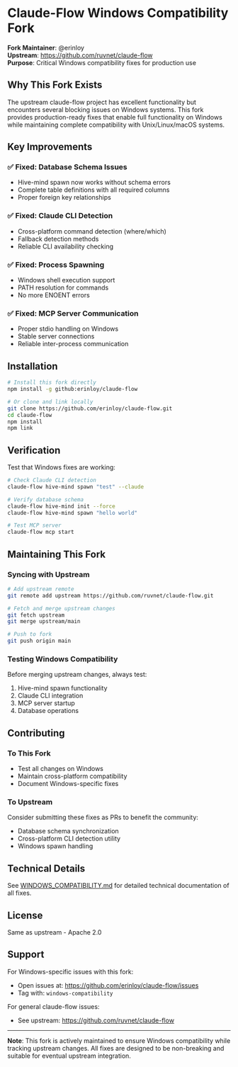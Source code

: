 # Claude-Flow Windows Compatibility Fork

**Fork Maintainer**: @erinloy  
**Upstream**: https://github.com/ruvnet/claude-flow  
**Purpose**: Critical Windows compatibility fixes for production use

## Why This Fork Exists

The upstream claude-flow project has excellent functionality but encounters several blocking issues on Windows systems. This fork provides production-ready fixes that enable full functionality on Windows while maintaining complete compatibility with Unix/Linux/macOS systems.

## Key Improvements

### ✅ Fixed: Database Schema Issues
- Hive-mind spawn now works without schema errors
- Complete table definitions with all required columns
- Proper foreign key relationships

### ✅ Fixed: Claude CLI Detection
- Cross-platform command detection (where/which)
- Fallback detection methods
- Reliable CLI availability checking

### ✅ Fixed: Process Spawning
- Windows shell execution support
- PATH resolution for commands
- No more ENOENT errors

### ✅ Fixed: MCP Server Communication
- Proper stdio handling on Windows
- Stable server connections
- Reliable inter-process communication

## Installation

```bash
# Install this fork directly
npm install -g github:erinloy/claude-flow

# Or clone and link locally
git clone https://github.com/erinloy/claude-flow.git
cd claude-flow
npm install
npm link
```

## Verification

Test that Windows fixes are working:

```bash
# Check Claude CLI detection
claude-flow hive-mind spawn "test" --claude

# Verify database schema
claude-flow hive-mind init --force
claude-flow hive-mind spawn "hello world"

# Test MCP server
claude-flow mcp start
```

## Maintaining This Fork

### Syncing with Upstream

```bash
# Add upstream remote
git remote add upstream https://github.com/ruvnet/claude-flow.git

# Fetch and merge upstream changes
git fetch upstream
git merge upstream/main

# Push to fork
git push origin main
```

### Testing Windows Compatibility

Before merging upstream changes, always test:
1. Hive-mind spawn functionality
2. Claude CLI integration
3. MCP server startup
4. Database operations

## Contributing

### To This Fork
- Test all changes on Windows
- Maintain cross-platform compatibility
- Document Windows-specific fixes

### To Upstream
Consider submitting these fixes as PRs to benefit the community:
- Database schema synchronization
- Cross-platform CLI detection utility
- Windows spawn handling

## Technical Details

See [WINDOWS_COMPATIBILITY.md](WINDOWS_COMPATIBILITY.md) for detailed technical documentation of all fixes.

## License

Same as upstream - Apache 2.0

## Support

For Windows-specific issues with this fork:
- Open issues at: https://github.com/erinloy/claude-flow/issues
- Tag with: `windows-compatibility`

For general claude-flow issues:
- See upstream: https://github.com/ruvnet/claude-flow

---

**Note**: This fork is actively maintained to ensure Windows compatibility while tracking upstream changes. All fixes are designed to be non-breaking and suitable for eventual upstream integration.